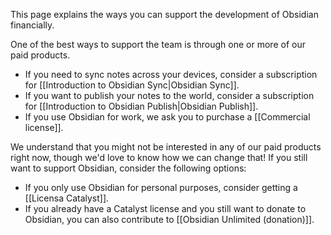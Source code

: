 This page explains the ways you can support the development of Obsidian financially.

One of the best ways to support the team is through one or more of our paid products.

- If you need to sync notes across your devices, consider a subscription for [[Introduction to Obsidian Sync|Obsidian Sync]].
- If you want to publish your notes to the world, consider a subscription for [[Introduction to Obsidian Publish|Obsidian Publish]].
- If you use Obsidian for work, we ask you to purchase a [[Commercial license]].

We understand that you might not be interested in any of our paid products right now, though we'd love to know how we can change that! If you still want to support Obsidian, consider the following options:

- If you only use Obsidian for personal purposes, consider getting a [[Licensa Catalyst]].
- If you already have a Catalyst license and you still want to donate to Obsidian, you can also contribute to [[Obsidian Unlimited (donation)]].
